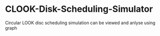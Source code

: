 # CLOOK-Disk-Scheduling-Simulator
Circular LOOK disc scheduling simulation can be viewed and anlyse using graph


